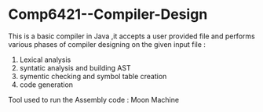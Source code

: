 # Comp6421--Compiler-Design
This  is a basic compiler in Java ,it accepts a user provided file and performs various phases of compiler designing on the given input file :
1. Lexical analysis
2. syntatic analysis and building AST
3. symentic checking and symbol table creation
4. code generation

Tool used to run the Assembly code : Moon Machine
